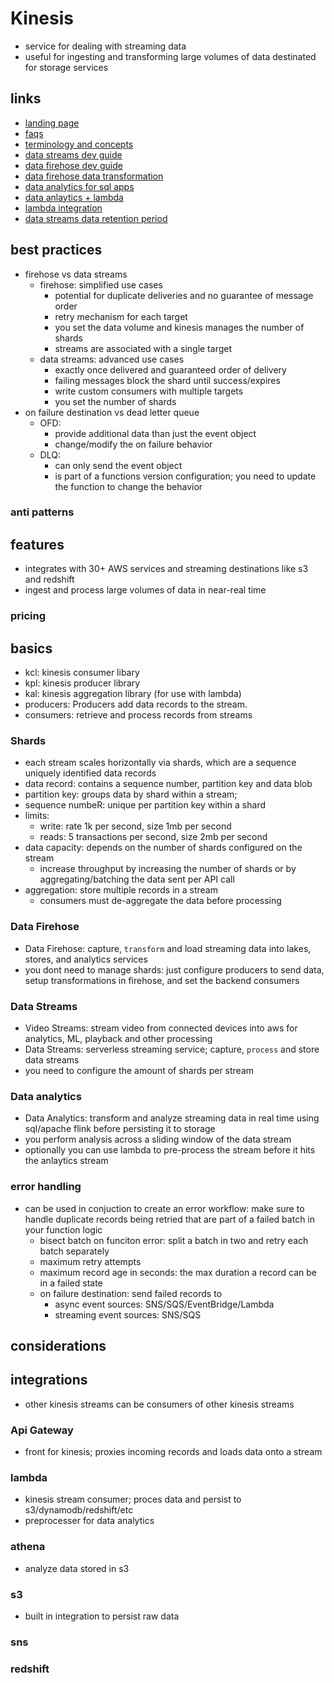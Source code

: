 # Kinesis

- service for dealing with streaming data
- useful for ingesting and transforming large volumes of data destinated for storage services

## links

- [landing page](https://aws.amazon.com/kinesis/data-firehose/)
- [faqs](https://aws.amazon.com/kinesis/data-streams/faqs/?da=sec&sec=prep)
- [terminology and concepts](https://docs.aws.amazon.com/streams/latest/dev/key-concepts.html)
- [data streams dev guide](https://docs.aws.amazon.com/streams/latest/dev/introduction.html)
- [data firehose dev guide](https://docs.aws.amazon.com/firehose/latest/dev/what-is-this-service.html)
- [data firehose data transformation](https://docs.aws.amazon.com/firehose/latest/dev/data-transformation.html)
- [data analytics for sql apps](https://docs.aws.amazon.com/kinesisanalytics/latest/dev/what-is.html)
- [data anlaytics + lambda](https://docs.aws.amazon.com/en_pv/kinesisanalytics/latest/dev/lambda-preprocessing.html)
- [lambda integration](https://docs.aws.amazon.com/lambda/latest/dg/with-kinesis.html)
- [data streams data retention period](https://docs.aws.amazon.com/streams/latest/dev/kinesis-extended-retention.html)

## best practices

- firehose vs data streams
  - firehose: simplified use cases
    - potential for duplicate deliveries and no guarantee of message order
    - retry mechanism for each target
    - you set the data volume and kinesis manages the number of shards
    - streams are associated with a single target
  - data streams: advanced use cases
    - exactly once delivered and guaranteed order of delivery
    - failing messages block the shard until success/expires
    - write custom consumers with multiple targets
    - you set the number of shards
- on failure destination vs dead letter queue
  - OFD:
    - provide additional data than just the event object
    - change/modify the on failure behavior
  - DLQ:
    - can only send the event object
    - is part of a functions version configuration; you need to update the function to change the behavior

### anti patterns

## features

- integrates with 30+ AWS services and streaming destinations like s3 and redshift
- ingest and process large volumes of data in near-real time

### pricing

## basics

- kcl: kinesis consumer libary
- kpl: kinesis producer library
- kal: kinesis aggregation library (for use with lambda)
- producers: Producers add data records to the stream.
- consumers: retrieve and process records from streams

### Shards

- each stream scales horizontally via shards, which are a sequence uniquely identified data records
- data record: contains a sequence number, partition key and data blob
- partition key: groups data by shard within a stream;
- sequence numbeR: unique per partition key within a shard
- limits:
  - write: rate 1k per second, size 1mb per second
  - reads: 5 transactions per second, size 2mb per second
- data capacity: depends on the number of shards configured on the stream
  - increase throughput by increasing the number of shards or by aggregating/batching the data sent per API call
- aggregation: store multiple records in a stream
  - consumers must de-aggregate the data before processing

### Data Firehose

- Data Firehose: capture, `transform` and load streaming data into lakes, stores, and analytics services
- you dont need to manage shards: just configure producers to send data, setup transformations in firehose, and set the backend consumers

### Data Streams

- Video Streams: stream video from connected devices into aws for analytics, ML, playback and other processing
- Data Streams: serverless streaming service; capture, `process` and store data streams
- you need to configure the amount of shards per stream

### Data analytics

- Data Analytics: transform and analyze streaming data in real time using sql/apache flink before persisting it to storage
- you perform analysis across a sliding window of the data stream
- optionally you can use lambda to pre-process the stream before it hits the anlaytics stream

### error handling

- can be used in conjuction to create an error workflow: make sure to handle duplicate records being retried that are part of a failed batch in your function logic
  - bisect batch on funciton error: split a batch in two and retry each batch separately
  - maximum retry attempts
  - maximum record age in seconds: the max duration a record can be in a failed state
  - on failure destination: send failed records to
    - async event sources: SNS/SQS/EventBridge/Lambda
    - streaming event sources: SNS/SQS

## considerations

## integrations

- other kinesis streams can be consumers of other kinesis streams

### Api Gateway

- front for kinesis; proxies incoming records and loads data onto a stream

### lambda

- kinesis stream consumer; proces data and persist to s3/dynamodb/redshift/etc
- preprocesser for data analytics

### athena

- analyze data stored in s3

### s3

- built in integration to persist raw data

### sns

### redshift
